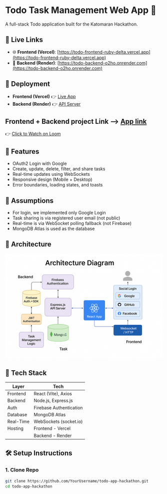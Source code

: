 # Todo Task Management Web App 📝

A full-stack Todo application built for the Katomaran Hackathon.

## 🔗 Live Links

- 🌐 **Frontend (Vercel)**: [https://todo-frontend-ruby-delta.vercel.app](https://todo-frontend-ruby-delta.vercel.app)
- 🔧 **Backend (Render)**: [https://todo-backend-o2ho.onrender.com](https://todo-backend-o2ho.onrender.com)
  
## 🚀 Deployment

- **Frontend (Vercel)** 👉 [Live App](https://todo-frontend-ruby-delta.vercel.app)
- **Backend (Render)** 👉 [API Server](https://todo-backend-o2ho.onrender.com/)

## Frontend + Backend project Link  -->  [App link](https://todo-frontend-nyyjdpgbq-nivas-projects-03ed492c.vercel.app/)

👉 [Click to Watch on Loom](https://www.loom.com/share/465ebe43fca54fab8f6f7029a6cd4756?sid=a6a29b42-ea0c-4abe-9540-d3ee52dc2b0f)

## 🚀 Features

- OAuth2 Login with Google
- Create, update, delete, filter, and share tasks
- Real-time updates using WebSockets
- Responsive design (Mobile + Desktop)
- Error boundaries, loading states, and toasts

## 🧠 Assumptions

- For login, we implemented only Google Login
- Task sharing is via registered user email (not public)
- Real-time is via WebSocket polling fallback (not Firebase)
- MongoDB Atlas is used as the database

## 📐 Architecture

![Architecture](./assets/architecture.png)


## 🔧 Tech Stack

| Layer      | Tech                       |
|------------|----------------------------|
| Frontend   | React (Vite), Axios        |
| Backend    | Node.js, Express.js        |
| Auth       | Firebase Authentication    |
| Database   | MongoDB Atlas              |
| Real-Time  | WebSockets (socket.io)     |
| Hosting    | Frontend - Vercel          |
|            | Backend - Render           |

## 🛠️ Setup Instructions

### 1. Clone Repo

```bash
git clone https://github.com/YourUsername/todo-app-hackathon.git
cd todo-app-hackathon
